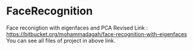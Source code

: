 # FaceRecognition
Face reconigtion with eigenfaces and PCA 
Revised Link : https://bitbucket.org/mohammadagah/face-recognition-with-eigenfaces
You can see all files of project in above link.
